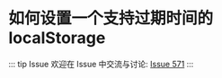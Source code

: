 # 如何设置一个支持过期时间的 localStorage



::: tip Issue 
 欢迎在 Issue 中交流与讨论: [Issue 571](https://github.com/shfshanyue/Daily-Question/issues/571) 
:::



